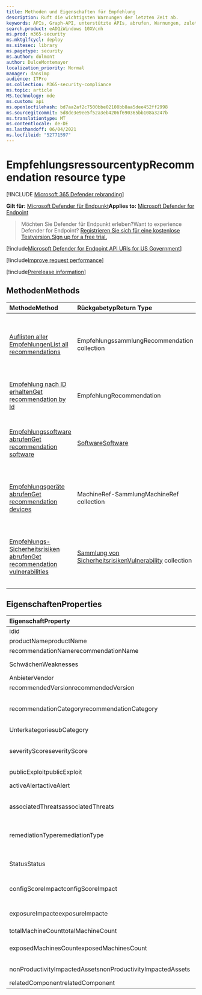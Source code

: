 ```yaml
---
title: Methoden und Eigenschaften für Empfehlung
description: Ruft die wichtigsten Warnungen der letzten Zeit ab.
keywords: APIs, Graph-API, unterstützte APIs, abrufen, Warnungen, zuletzt verwendet
search.product: eADQiWindows 10XVcnh
ms.prod: m365-security
ms.mktglfcycl: deploy
ms.sitesec: library
ms.pagetype: security
ms.author: dolmont
author: DulceMontemayor
localization_priority: Normal
manager: dansimp
audience: ITPro
ms.collection: M365-security-compliance
ms.topic: article
MS.technology: mde
ms.custom: api
ms.openlocfilehash: bd7aa2af2c7500bbe02108bb8aa5dee452ff2998
ms.sourcegitcommit: 5d8de3e9ee5f52a3eb4206f690365bb108a3247b
ms.translationtype: MT
ms.contentlocale: de-DE
ms.lasthandoff: 06/04/2021
ms.locfileid: "52771597"
---
```

# <a name="recommendation-resource-type"></a><span data-ttu-id="89c29-104">Empfehlungsressourcentyp</span><span class="sxs-lookup"><span data-stu-id="89c29-104">Recommendation resource type</span></span>

[!INCLUDE [Microsoft 365 Defender rebranding](../../includes/microsoft-defender.md)]


<span data-ttu-id="89c29-105">**Gilt für:** [Microsoft Defender für Endpunkt](https://go.microsoft.com/fwlink/?linkid=2154037)</span><span class="sxs-lookup"><span data-stu-id="89c29-105">**Applies to:** [Microsoft Defender for Endpoint](https://go.microsoft.com/fwlink/?linkid=2154037)</span></span>

> <span data-ttu-id="89c29-106">Möchten Sie Defender für Endpunkt erleben?</span><span class="sxs-lookup"><span data-stu-id="89c29-106">Want to experience Defender for Endpoint?</span></span> [<span data-ttu-id="89c29-107">Registrieren Sie sich für eine kostenlose Testversion.</span><span class="sxs-lookup"><span data-stu-id="89c29-107">Sign up for a free trial.</span></span>](https://www.microsoft.com/microsoft-365/windows/microsoft-defender-atp?ocid=docs-wdatp-exposedapis-abovefoldlink) 

[!include[Microsoft Defender for Endpoint API URIs for US Government](../../includes/microsoft-defender-api-usgov.md)]

[!include[Improve request performance](../../includes/improve-request-performance.md)]


[!include[Prerelease information](../../includes/prerelease.md)]

## <a name="methods"></a><span data-ttu-id="89c29-108">Methoden</span><span class="sxs-lookup"><span data-stu-id="89c29-108">Methods</span></span>
<span data-ttu-id="89c29-109">Methode</span><span class="sxs-lookup"><span data-stu-id="89c29-109">Method</span></span> |<span data-ttu-id="89c29-110">Rückgabetyp</span><span class="sxs-lookup"><span data-stu-id="89c29-110">Return Type</span></span> |<span data-ttu-id="89c29-111">Beschreibung</span><span class="sxs-lookup"><span data-stu-id="89c29-111">Description</span></span>
:---|:---|:---
[<span data-ttu-id="89c29-112">Auflisten aller Empfehlungen</span><span class="sxs-lookup"><span data-stu-id="89c29-112">List all recommendations</span></span>](get-all-recommendations.md) | <span data-ttu-id="89c29-113">Empfehlungssammlung</span><span class="sxs-lookup"><span data-stu-id="89c29-113">Recommendation collection</span></span> | <span data-ttu-id="89c29-114">Ruft eine Liste aller Sicherheitsempfehlungen ab, die sich auf die Organisation auswirken.</span><span class="sxs-lookup"><span data-stu-id="89c29-114">Retrieves a list of all security recommendations affecting the organization</span></span>
[<span data-ttu-id="89c29-115">Empfehlung nach ID erhalten</span><span class="sxs-lookup"><span data-stu-id="89c29-115">Get recommendation by Id</span></span>](get-recommendation-by-id.md) | <span data-ttu-id="89c29-116">Empfehlung</span><span class="sxs-lookup"><span data-stu-id="89c29-116">Recommendation</span></span> | <span data-ttu-id="89c29-117">Ruft eine Sicherheitsempfehlung anhand ihrer ID ab.</span><span class="sxs-lookup"><span data-stu-id="89c29-117">Retrieves a security recommendation by its ID</span></span>
[<span data-ttu-id="89c29-118">Empfehlungssoftware abrufen</span><span class="sxs-lookup"><span data-stu-id="89c29-118">Get recommendation software</span></span>](get-recommendation-software.md)| [<span data-ttu-id="89c29-119">Software</span><span class="sxs-lookup"><span data-stu-id="89c29-119">Software</span></span>](software.md) | <span data-ttu-id="89c29-120">Ruft eine Sicherheitsempfehlung im Zusammenhang mit einer bestimmten Software ab.</span><span class="sxs-lookup"><span data-stu-id="89c29-120">Retrieves a security recommendation related to a specific software</span></span>
[<span data-ttu-id="89c29-121">Empfehlungsgeräte abrufen</span><span class="sxs-lookup"><span data-stu-id="89c29-121">Get recommendation devices</span></span>](get-recommendation-machines.md)|<span data-ttu-id="89c29-122">MachineRef-Sammlung</span><span class="sxs-lookup"><span data-stu-id="89c29-122">MachineRef collection</span></span> | <span data-ttu-id="89c29-123">Ruft eine Liste der Geräte ab, die der Sicherheitsempfehlung zugeordnet sind</span><span class="sxs-lookup"><span data-stu-id="89c29-123">Retrieves a list of devices associated with the security recommendation</span></span>
[<span data-ttu-id="89c29-124">Empfehlungs-Sicherheitsrisiken abrufen</span><span class="sxs-lookup"><span data-stu-id="89c29-124">Get recommendation vulnerabilities</span></span>](get-recommendation-vulnerabilities.md) | <span data-ttu-id="89c29-125">[Sammlung von Sicherheitsrisiken](vulnerability.md)</span><span class="sxs-lookup"><span data-stu-id="89c29-125">[Vulnerability](vulnerability.md) collection</span></span> | <span data-ttu-id="89c29-126">Ruft eine Liste der Sicherheitsrisiken im Zusammenhang mit der Sicherheitsempfehlung ab.</span><span class="sxs-lookup"><span data-stu-id="89c29-126">Retrieves a list of vulnerabilities associated with the security recommendation</span></span>


## <a name="properties"></a><span data-ttu-id="89c29-127">Eigenschaften</span><span class="sxs-lookup"><span data-stu-id="89c29-127">Properties</span></span>
<span data-ttu-id="89c29-128">Eigenschaft</span><span class="sxs-lookup"><span data-stu-id="89c29-128">Property</span></span> |   <span data-ttu-id="89c29-129">Typ</span><span class="sxs-lookup"><span data-stu-id="89c29-129">Type</span></span>   |   <span data-ttu-id="89c29-130">Beschreibung</span><span class="sxs-lookup"><span data-stu-id="89c29-130">Description</span></span>
:---|:---|:---
<span data-ttu-id="89c29-131">id</span><span class="sxs-lookup"><span data-stu-id="89c29-131">id</span></span> | <span data-ttu-id="89c29-132">String</span><span class="sxs-lookup"><span data-stu-id="89c29-132">String</span></span> | <span data-ttu-id="89c29-133">Empfehlungs-ID</span><span class="sxs-lookup"><span data-stu-id="89c29-133">Recommendation ID</span></span>
<span data-ttu-id="89c29-134">productName</span><span class="sxs-lookup"><span data-stu-id="89c29-134">productName</span></span> | <span data-ttu-id="89c29-135">String</span><span class="sxs-lookup"><span data-stu-id="89c29-135">String</span></span> | <span data-ttu-id="89c29-136">Verwandter Softwarename</span><span class="sxs-lookup"><span data-stu-id="89c29-136">Related software name</span></span>  
<span data-ttu-id="89c29-137">recommendationName</span><span class="sxs-lookup"><span data-stu-id="89c29-137">recommendationName</span></span> | <span data-ttu-id="89c29-138">String</span><span class="sxs-lookup"><span data-stu-id="89c29-138">String</span></span> | <span data-ttu-id="89c29-139">Empfehlungsname</span><span class="sxs-lookup"><span data-stu-id="89c29-139">Recommendation name</span></span>
<span data-ttu-id="89c29-140">Schwächen</span><span class="sxs-lookup"><span data-stu-id="89c29-140">Weaknesses</span></span> | <span data-ttu-id="89c29-141">Long</span><span class="sxs-lookup"><span data-stu-id="89c29-141">Long</span></span> | <span data-ttu-id="89c29-142">Anzahl der entdeckten Sicherheitsrisiken</span><span class="sxs-lookup"><span data-stu-id="89c29-142">Number of discovered vulnerabilities</span></span>
<span data-ttu-id="89c29-143">Anbieter</span><span class="sxs-lookup"><span data-stu-id="89c29-143">Vendor</span></span> | <span data-ttu-id="89c29-144">String</span><span class="sxs-lookup"><span data-stu-id="89c29-144">String</span></span> | <span data-ttu-id="89c29-145">Name des zugehörigen Anbieters</span><span class="sxs-lookup"><span data-stu-id="89c29-145">Related vendor name</span></span>
<span data-ttu-id="89c29-146">recommendedVersion</span><span class="sxs-lookup"><span data-stu-id="89c29-146">recommendedVersion</span></span> | <span data-ttu-id="89c29-147">String</span><span class="sxs-lookup"><span data-stu-id="89c29-147">String</span></span> | <span data-ttu-id="89c29-148">Empfohlene Version</span><span class="sxs-lookup"><span data-stu-id="89c29-148">Recommended version</span></span>
<span data-ttu-id="89c29-149">recommendationCategory</span><span class="sxs-lookup"><span data-stu-id="89c29-149">recommendationCategory</span></span> | <span data-ttu-id="89c29-150">String</span><span class="sxs-lookup"><span data-stu-id="89c29-150">String</span></span> | <span data-ttu-id="89c29-151">Empfehlungskategorie.</span><span class="sxs-lookup"><span data-stu-id="89c29-151">Recommendation category.</span></span> <span data-ttu-id="89c29-152">Mögliche Werte sind: "Accounts", "Application", "Network", "OS", "SecurityStack</span><span class="sxs-lookup"><span data-stu-id="89c29-152">Possible values are: "Accounts", "Application", "Network", "OS", "SecurityStack</span></span>
<span data-ttu-id="89c29-153">Unterkategorie</span><span class="sxs-lookup"><span data-stu-id="89c29-153">subCategory</span></span> | <span data-ttu-id="89c29-154">String</span><span class="sxs-lookup"><span data-stu-id="89c29-154">String</span></span> | <span data-ttu-id="89c29-155">Empfehlungsunterkategorie</span><span class="sxs-lookup"><span data-stu-id="89c29-155">Recommendation sub-category</span></span>
<span data-ttu-id="89c29-156">severityScore</span><span class="sxs-lookup"><span data-stu-id="89c29-156">severityScore</span></span> | <span data-ttu-id="89c29-157">Gleitkommawert mit doppelter Genauigkeit</span><span class="sxs-lookup"><span data-stu-id="89c29-157">Double</span></span> | <span data-ttu-id="89c29-158">Mögliche Auswirkungen der Konfiguration auf die Microsoft-Sicherheitsbewertung für Geräte (1-10)</span><span class="sxs-lookup"><span data-stu-id="89c29-158">Potential impact of the configuration to the organization's Microsoft Secure Score for Devices (1-10)</span></span>
<span data-ttu-id="89c29-159">publicExploit</span><span class="sxs-lookup"><span data-stu-id="89c29-159">publicExploit</span></span> | <span data-ttu-id="89c29-160">Boolesch</span><span class="sxs-lookup"><span data-stu-id="89c29-160">Boolean</span></span> | <span data-ttu-id="89c29-161">Öffentlicher Exploit verfügbar</span><span class="sxs-lookup"><span data-stu-id="89c29-161">Public exploit is available</span></span> 
<span data-ttu-id="89c29-162">activeAlert</span><span class="sxs-lookup"><span data-stu-id="89c29-162">activeAlert</span></span> | <span data-ttu-id="89c29-163">Boolesch</span><span class="sxs-lookup"><span data-stu-id="89c29-163">Boolean</span></span> | <span data-ttu-id="89c29-164">Dieser Empfehlung ist eine aktive Warnung zugeordnet.</span><span class="sxs-lookup"><span data-stu-id="89c29-164">Active alert is associated with this recommendation</span></span>
<span data-ttu-id="89c29-165">associatedThreats</span><span class="sxs-lookup"><span data-stu-id="89c29-165">associatedThreats</span></span> | <span data-ttu-id="89c29-166">String collection</span><span class="sxs-lookup"><span data-stu-id="89c29-166">String collection</span></span> | <span data-ttu-id="89c29-167">Dieser Empfehlung ist der Bericht "Bedrohungsanalyse" zugeordnet.</span><span class="sxs-lookup"><span data-stu-id="89c29-167">Threat analytics report is associated with this recommendation</span></span>
<span data-ttu-id="89c29-168">remediationType</span><span class="sxs-lookup"><span data-stu-id="89c29-168">remediationType</span></span> | <span data-ttu-id="89c29-169">String</span><span class="sxs-lookup"><span data-stu-id="89c29-169">String</span></span> | <span data-ttu-id="89c29-170">Korrekturtyp.</span><span class="sxs-lookup"><span data-stu-id="89c29-170">Remediation type.</span></span> <span data-ttu-id="89c29-171">Mögliche Werte sind: "ConfigurationChange","Update","Upgrade","Uninstall"</span><span class="sxs-lookup"><span data-stu-id="89c29-171">Possible values are: "ConfigurationChange","Update","Upgrade","Uninstall"</span></span>
<span data-ttu-id="89c29-172">Status</span><span class="sxs-lookup"><span data-stu-id="89c29-172">Status</span></span> | <span data-ttu-id="89c29-173">Enum</span><span class="sxs-lookup"><span data-stu-id="89c29-173">Enum</span></span> | <span data-ttu-id="89c29-174">Empfehlungsausnahmestatus.</span><span class="sxs-lookup"><span data-stu-id="89c29-174">Recommendation exception status.</span></span> <span data-ttu-id="89c29-175">Mögliche Werte sind: "Active" und "Exception"</span><span class="sxs-lookup"><span data-stu-id="89c29-175">Possible values are: "Active" and "Exception"</span></span>
<span data-ttu-id="89c29-176">configScoreImpact</span><span class="sxs-lookup"><span data-stu-id="89c29-176">configScoreImpact</span></span> | <span data-ttu-id="89c29-177">Gleitkommawert mit doppelter Genauigkeit</span><span class="sxs-lookup"><span data-stu-id="89c29-177">Double</span></span> | <span data-ttu-id="89c29-178">Auswirkungen der Microsoft-Sicherheitsbewertung für Geräte</span><span class="sxs-lookup"><span data-stu-id="89c29-178">Microsoft Secure Score for Devices impact</span></span>
<span data-ttu-id="89c29-179">exposureImpacte</span><span class="sxs-lookup"><span data-stu-id="89c29-179">exposureImpacte</span></span> | <span data-ttu-id="89c29-180">Gleitkommawert mit doppelter Genauigkeit</span><span class="sxs-lookup"><span data-stu-id="89c29-180">Double</span></span> | <span data-ttu-id="89c29-181">Auswirkung der Belichtungsbewertung</span><span class="sxs-lookup"><span data-stu-id="89c29-181">Exposure score impact</span></span>
<span data-ttu-id="89c29-182">totalMachineCount</span><span class="sxs-lookup"><span data-stu-id="89c29-182">totalMachineCount</span></span> | <span data-ttu-id="89c29-183">Long</span><span class="sxs-lookup"><span data-stu-id="89c29-183">Long</span></span> | <span data-ttu-id="89c29-184">Anzahl der installierten Geräte</span><span class="sxs-lookup"><span data-stu-id="89c29-184">Number of installed devices</span></span>
<span data-ttu-id="89c29-185">exposedMachinesCount</span><span class="sxs-lookup"><span data-stu-id="89c29-185">exposedMachinesCount</span></span> | <span data-ttu-id="89c29-186">Long</span><span class="sxs-lookup"><span data-stu-id="89c29-186">Long</span></span> | <span data-ttu-id="89c29-187">Anzahl der installierten Geräte, die Sicherheitsrisiken ausgesetzt sind</span><span class="sxs-lookup"><span data-stu-id="89c29-187">Number of installed devices that are exposed to vulnerabilities</span></span>
<span data-ttu-id="89c29-188">nonProductivityImpactedAssets</span><span class="sxs-lookup"><span data-stu-id="89c29-188">nonProductivityImpactedAssets</span></span> | <span data-ttu-id="89c29-189">Long</span><span class="sxs-lookup"><span data-stu-id="89c29-189">Long</span></span> | <span data-ttu-id="89c29-190">Anzahl der Geräte, die nicht betroffen sind</span><span class="sxs-lookup"><span data-stu-id="89c29-190">Number of devices which are not affected</span></span>  
<span data-ttu-id="89c29-191">relatedComponent</span><span class="sxs-lookup"><span data-stu-id="89c29-191">relatedComponent</span></span> | <span data-ttu-id="89c29-192">String</span><span class="sxs-lookup"><span data-stu-id="89c29-192">String</span></span> |  <span data-ttu-id="89c29-193">Verwandte Softwarekomponente</span><span class="sxs-lookup"><span data-stu-id="89c29-193">Related software component</span></span>
